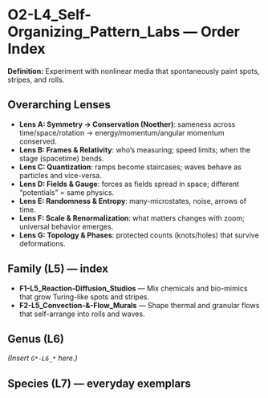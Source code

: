 # O2-L4_Self-Organizing_Pattern_Labs — Order Index
**Definition:** Experiment with nonlinear media that spontaneously paint spots, stripes, and rolls.
## Overarching Lenses

- **Lens A: Symmetry -> Conservation (Noether)**: sameness across time/space/rotation → energy/momentum/angular momentum conserved.
- **Lens B: Frames & Relativity**: who’s measuring; speed limits; when the stage (spacetime) bends.
- **Lens C: Quantization**: ramps become staircases; waves behave as particles and vice-versa.
- **Lens D: Fields & Gauge**: forces as fields spread in space; different “potentials” = same physics.
- **Lens E: Randomness & Entropy**: many-microstates, noise, arrows of time.
- **Lens F: Scale & Renormalization**: what matters changes with zoom; universal behavior emerges.
- **Lens G: Topology & Phases**: protected counts (knots/holes) that survive deformations.

## Family (L5) — index
- **F1-L5_Reaction-Diffusion_Studios** — Mix chemicals and bio-mimics that grow Turing-like spots and stripes.
- **F2-L5_Convection-&-Flow_Murals** — Shape thermal and granular flows that self-arrange into rolls and waves.

## Genus (L6)
_(Insert `G*-L6_*` here.)_

## Species (L7) — everyday exemplars
